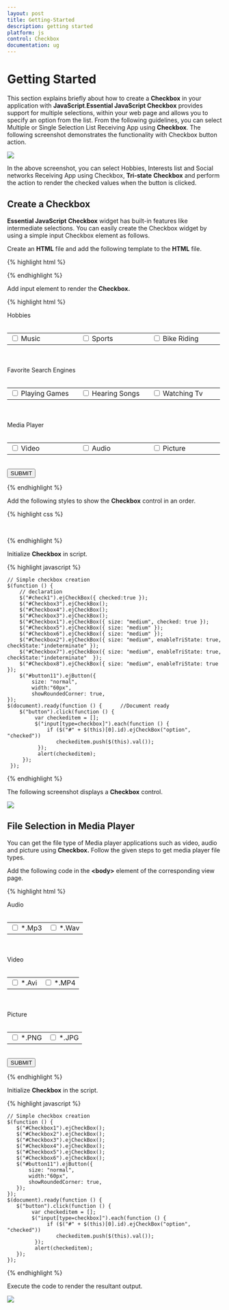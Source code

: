 ```yaml
---
layout: post
title: Getting-Started
description: getting started
platform: js
control: Checkbox
documentation: ug
---
```


# Getting Started

This section explains briefly about how to create a **Checkbox** in your application with **JavaScript**.**Essential JavaScript Checkbox** provides support for multiple selections, within your web page and allows you to specify an option from the list. From the following guidelines, you can select Multiple or Single Selection List Receiving App using **Checkbox**. The following screenshot demonstrates the functionality with Checkbox button action.



![](/js/Checkbox/Getting-Started_images/Getting-Started_img1.png) 

In the above screenshot, you can select Hobbies, Interests list and Social networks Receiving App using Checkbox, **Tri-state** **Checkbox** and perform the action to render the checked values when the button is clicked.

## Create a Checkbox 

**Essential JavaScript** **Checkbox** widget has built-in features like intermediate selections. You can easily create the Checkbox widget by using a simple input Checkbox element as follows.

Create an **HTML** file and add the following template to the **HTML** file.



{% highlight html %}

<!DOCTYPE html>
<html>
   <head>
      <meta name="viewport" content="width=device-width, initial-scale=1.0" charset="utf-8"  />
      <title>Getting Started Essential JS</title>
      <!-- Style sheet for default theme (flat azure) -->
      <lin khref="http://cdn.syncfusion.com/{{ site.releaseversion }}/js/web/flat-azure/ej.web.all.min.css"rel="stylesheet"/>
      <!--Scripts-->
      <script src="http://cdn.syncfusion.com/js/assets/external/jquery-1.10.2.min.js"></script>
      <script src="http://cdn.syncfusion.com/{{ site.releaseversion }}/js/web/ej.web.all.min.js"></script>
      <!--Add custom scripts here -->
   </head>
   <body>
      <!-- Add checkbox element here -->
   </body>
</html>

{% endhighlight %}

Add input element to render the **Checkbox.**


{% highlight html %}

<div class="frame">
    Hobbies <br /><br />
    <table>
        <tr>
            <td class="chkrad">
                <input type="checkbox" id="check1" value="Music" />
                <label for="check1">Music</label>
            </td>
            <td class="chkrad">
                <input type="checkbox" id="Checkbox3" value="Sports" />
                <label for="Checkbox3">Sports</label>
            </td>
            <td class="chkrad">
                <input type="checkbox" id="Checkbox4" value="Bike riding" />
                <label for="Checkbox4" class="clslab">Bike Riding</label>
            </td>
        </tr>
    </table><br /><br />
    Favorite Search Engines<br /><br />
    <table>
        <tr>
            <td class="chkrad">
                <input type="checkbox" id="Checkbox1" value="playing Games" />
                <label for="Checkbox1">Playing Games</label>
            </td>
            <td class="chkrad">
                <input type="checkbox" id="Checkbox5" value="Hearing Songs" />
                <label for="Checkbox5">Hearing Songs</label>
            </td>
            <td class="chkrad">
                <input type="checkbox" id="Checkbox6" value="Watching tv" />
                <label for="Checkbox6">Watching Tv</label>
            </td>
        </tr>
    </table><br /><br />
    Media Player<br /><br />
    <table>
        <tr>
            <td class="chkrad">
                <input type="checkbox" id="Checkbox2" value="Video" />
                <label for="Checkbox2">Video</label>
            </td>
            <td class="chkrad">
                <input type="checkbox" id="Checkbox7" value="Audio" />
                <label for="Checkbox7">Audio</label>
            </td>
            <td class="chkrad">
                <input type="checkbox" id="Checkbox8" value="Picture" />
                <label for="Checkbox8">Picture</label>
            </td>
        </tr>
    </table>
   <br />
   <div>
      <button id="button11">SUBMIT</button>
   </div>
</div>


{% endhighlight %}



Add the following styles to show the **Checkbox** control in an order.



{% highlight css %}

 <style>

  .frame
    {
        width: 80%;
    }
    .chkrad 
    {
        width: 150px;
    }

</style>


{% endhighlight %}



Initialize **Checkbox** in script.



{% highlight javascript %}

    
    // Simple checkbox creation    
    $(function () {
        // declaration
        $("#check1").ejCheckBox({ checked:true });
        $("#Checkbox3").ejCheckBox();
        $("#Checkbox4").ejCheckBox();
        $("#Checkbox3").ejCheckBox();
        $("#Checkbox1").ejCheckBox({ size: "medium", checked: true });
        $("#Checkbox5").ejCheckBox({ size: "medium" });
        $("#Checkbox6").ejCheckBox({ size: "medium" });
        $("#Checkbox2").ejCheckBox({ size: "medium", enableTriState: true, checkState:"indeterminate" });
        $("#Checkbox7").ejCheckBox({ size: "medium", enableTriState: true, checkState:"indeterminate"  });
        $("#Checkbox8").ejCheckBox({ size: "medium", enableTriState: true });
        $("#button11").ejButton({
            size: "normal",
            width:"60px",
            showRoundedCorner: true,
    });
    $(document).ready(function () {      //Document ready
        $("button").click(function () {
             var checkeditem = [];               
             $("input[type=checkbox]").each(function () {
                 if ($("#" + $(this)[0].id).ejCheckBox("option", "checked"))
                    checkeditem.push($(this).val());
              });
              alert(checkeditem);
         });
     });


{% endhighlight %}



The following screenshot displays a **Checkbox** control.


![](/js/Checkbox/Getting-Started_images/Getting-Started_img3.png) 

## File Selection in Media Player

You can get the file type of Media player applications such as video, audio and picture using **Checkbox.** Follow the given steps to get media player file types.

Add the following code in the **&lt;body&gt;** element of the corresponding view page.



{% highlight html %}

  <div class="frame">
   Audio <br /><br />
   <table>
      <tr>
         <td >
            <input type="checkbox"  id="Checkbox1" value="Mp3" />
            <label for="Checkbox1"  >*.Mp3</label>
         </td>
         <td >
            <input type="checkbox"  id="Checkbox2"value= "Wav" />
            <label for="Checkbox2"  >*.Wav</label>
         </td>
      </tr>
   </table>
   <br /><br />
   Video<br /><br />
   <table>
      <tr>
         <td >
            <input type="checkbox" id="Checkbox3" value="Avi" />
            <label for="Checkbox3"  >*.Avi</label>
         </td>
         <td >
            <input type="checkbox" id="Checkbox4" value="MP4" />
            <label for="Checkbox4"  >*.MP4</label>
         </td>
      </tr>
   </table>
   <br /><br />
   Picture<br /><br />
   <table>
      <tr>
         <td>
            <input type="checkbox" id="Checkbox5" value="PNG" />
            <label for="Checkbox5" >*.PNG</label>
         </td>
         <td>
            <input type="checkbox" id="Checkbox6" value="JPG" />
            <label for="Checkbox6" >*.JPG</label>
         </td>
       </tr>
   </table>
   <br />
   <div>
      <button id="button11">SUBMIT</button>
   </div>
</div>


{% endhighlight %}



 Initialize **Checkbox** in the script.



{% highlight javascript %}

    // Simple checkbox creation  
    $(function () {
       $("#Checkbox1").ejCheckBox();
       $("#Checkbox2").ejCheckBox();
       $("#Checkbox3").ejCheckBox();
       $("#Checkbox4").ejCheckBox();
       $("#Checkbox5").ejCheckBox();
       $("#Checkbox6").ejCheckBox();
       $("#button11").ejButton({
           size: "normal",
           width:"60px",
           showRoundedCorner: true,
       });
    });
    $(document).ready(function () {
       $("button").click(function () {
    	    var checkeditem = []; 
            $("input[type=checkbox]").each(function () {
                 if ($("#" + $(this)[0].id).ejCheckBox("option", "checked"))
                    checkeditem.push($(this).val());
             });
             alert(checkeditem);
       });
    });


{% endhighlight %}


Execute the code to render the resultant output.

![](/js/Checkbox/Getting-Started_images/Getting-Started_img4.png) 

